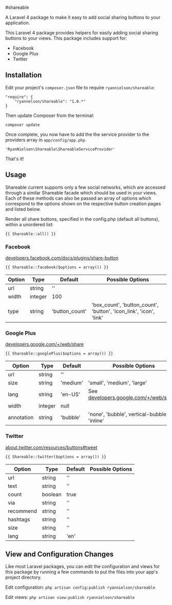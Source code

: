 #shareable

A Laravel 4 package to make it easy to add social sharing buttons to your application.

This Laravel 4 package provides helpers for easily adding social sharing buttons to your views. This package includes support for:

- Facebook
- Google Plus
- Twitter


## Installation

Edit your project's `composer.json` file to require `ryannielson/shareable`:

    "require": {
        "ryannelson/shareable": "1.0.*"
    }

Then update Composer from the terminal:

    composer update

Once complete, you now have to add the the service provider to the providers array in `app/config/app.php`. 

    'RyanNielson\Shareable\ShareableServiceProvider'

That's it!


## Usage

Shareable current supports only a few social networks, which are accessed through a similar Shareable facade which should be used in your views. Each of these methods can also be passed an array of options which correspond to the options shown on the respective button creation pages and listed below.

Render all share buttons, specified in the config.php (default all buttons), within a unordered list:

    {{ Shareable::all() }}

### Facebook
[developers.facebook.com/docs/plugins/share-button](https://developers.facebook.com/docs/plugins/share-button/)

    {{ Shareable::facebook($options = array()) }}

Option     | Type       | Default        | Possible Options
---------- | ---------- | ----------     | ----------
url        | string     | ''             | 
width      | integer    | 100            | 
type       | string     | 'button_count' | 'box_count', 'button_count', 'button', 'icon_link', 'icon', 'link'


### Google Plus 
[developers.google.com/+/web/share](https://developers.google.com/+/web/share/)

    {{ Shareable::googlePlus($options = array()) }}

Option      | Type       | Default        | Possible Options
----------  | ---------- | ----------     | ----------
url         | string     | ''             | 
size        | string     | 'medium'       | 'small', 'medium', 'large'
lang        | string     | 'en-US'        | See [developers.google.com/+/web/share/](https://developers.google.com/+/web/share/)
width       | integer    | null           | 
annotation  | string     | 'bubble'       | 'none', 'bubble', vertical-bubble', 'inline'


### Twitter
[about.twitter.com/resources/buttons#tweet](https://about.twitter.com/resources/buttons#tweet)

    {{ Shareable::twitter($options = array()) }}

Option     | Type       | Default    | Possible Options
---------- | ---------- | ---------- | ----------
url        | string     | ''         | 
text       | string     | ''         | 
count      | boolean    | true       | 
via        | string     | ''         | 
recommend  | string     | ''         | 
hashtags   | string     | ''         | 
size       | string     | ''         | 
lang       | string     | 'en'       | 


## View and Configuration Changes

Like most Laravel packages, you can edit the configuration and views for this package by running a few commands to put the files into your app's project directory.

Edit configuration: `php artisan config:publish ryannielson/shareable`

Edit views: `php artisan view:publish ryannielson/shareable`

